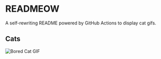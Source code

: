 # READMEOW

A self-rewriting README powered by GitHub Actions to display cat gifs.

## Cats

![Bored Cat GIF](https://media0.giphy.com/media/v1.Y2lkPTlhY2QwMmRhcndsYW54NWx3ZXQ1OXh4Mzg2ZHc4OWh0M2dtMTZvdWRncWYwa3M2YiZlcD12MV9naWZzX3NlYXJjaCZjdD1n/mlvseq9yvZhba/200.gif)
